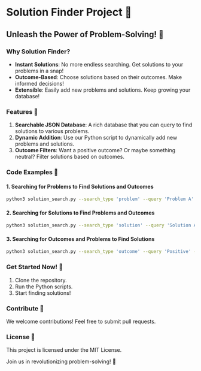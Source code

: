 # Solution Finder Project 🌟

## Unleash the Power of Problem-Solving! 🚀

### Why Solution Finder?

- **Instant Solutions**: No more endless searching. Get solutions to your problems in a snap!
- **Outcome-Based**: Choose solutions based on their outcomes. Make informed decisions!
- **Extensible**: Easily add new problems and solutions. Keep growing your database!

### Features 🌈

1. **Searchable JSON Database**: A rich database that you can query to find solutions to various problems.
2. **Dynamic Addition**: Use our Python script to dynamically add new problems and solutions.
3. **Outcome Filters**: Want a positive outcome? Or maybe something neutral? Filter solutions based on outcomes.

### Code Examples 📝

#### 1. Searching for Problems to Find Solutions and Outcomes
```sh
python3 solution_search.py --search_type 'problem' --query 'Problem A' --limit 5
```
#### 2. Searching for Solutions to Find Problems and Outcomes
```sh
python3 solution_search.py --search_type 'solution' --query 'Solution A1' --limit 3
```
#### 3. Searching for Outcomes and Problems to Find Solutions
```sh
python3 solution_search.py --search_type 'outcome' --query 'Positive' --limit 2
```

### Get Started Now! 🌟

1. Clone the repository.
2. Run the Python scripts.
3. Start finding solutions!

### Contribute 🤝

We welcome contributions! Feel free to submit pull requests.

### License 📄

This project is licensed under the MIT License.

Join us in revolutionizing problem-solving! 🎉